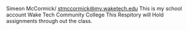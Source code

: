 Simeon McCormick/ stmccormick@my.waketech.edu
This is my school account Wake Tech Community College
This Respitory will Hold assignments through out the class. 
